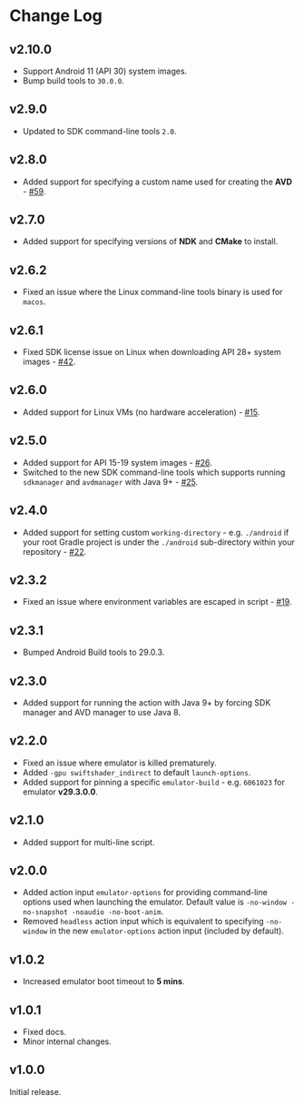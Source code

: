 # Change Log

## v2.10.0

* Support Android 11 (API 30) system images.
* Bump build tools to `30.0.0`.

## v2.9.0

* Updated to SDK command-line tools `2.0`.

## v2.8.0

* Added support for specifying a custom name used for creating the **AVD** - [#59](https://github.com/ReactiveCircus/android-emulator-runner/issues/59).

## v2.7.0

* Added support for specifying versions of **NDK** and **CMake** to install.

## v2.6.2

* Fixed an issue where the Linux command-line tools binary is used for `macos`.

## v2.6.1

* Fixed SDK license issue on Linux when downloading API 28+ system images - [#42](https://github.com/ReactiveCircus/android-emulator-runner/issues/42).

## v2.6.0

* Added support for Linux VMs (no hardware acceleration) - [#15](https://github.com/ReactiveCircus/android-emulator-runner/issues/15).

## v2.5.0

* Added support for API 15-19 system images - [#26](https://github.com/ReactiveCircus/android-emulator-runner/issues/26).
* Switched to the new SDK command-line tools which supports running `sdkmanager` and `avdmanager` with Java 9+ - [#25](https://github.com/ReactiveCircus/android-emulator-runner/issues/25).

## v2.4.0

* Added support for setting custom `working-directory` - e.g. `./android` if your root Gradle project is under the `./android` sub-directory within your repository - [#22](https://github.com/ReactiveCircus/android-emulator-runner/issues/22).

## v2.3.2

* Fixed an issue where environment variables are escaped in script - [#19](https://github.com/ReactiveCircus/android-emulator-runner/issues/19).

## v2.3.1

* Bumped Android Build tools to 29.0.3.

## v2.3.0

* Added support for running the action with Java 9+ by forcing SDK manager and AVD manager to use Java 8.

## v2.2.0

* Fixed an issue where emulator is killed prematurely.
* Added `-gpu swiftshader_indirect` to default `launch-options`.
* Added support for pinning a specific `emulator-build` - e.g. `6061023` for emulator **v29.3.0.0**.

## v2.1.0

* Added support for multi-line script.

## v2.0.0

* Added action input `emulator-options` for providing command-line options used when launching the emulator. Default value is `-no-window -no-snapshot -noaudio -no-boot-anim`.
* Removed `headless` action input which is equivalent to specifying `-no-window` in the new `emulator-options` action input (included by default).

## v1.0.2

* Increased emulator boot timeout to **5 mins**.

## v1.0.1

* Fixed docs.
* Minor internal changes.

## v1.0.0

Initial release.
